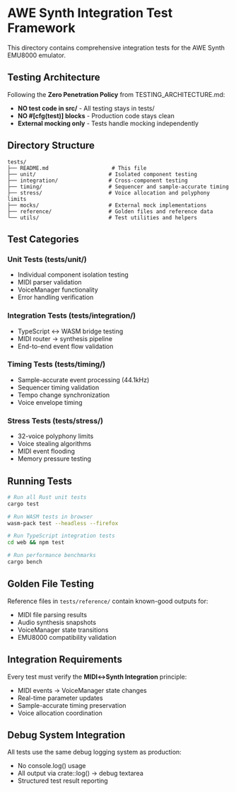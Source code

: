 # AWE Synth Integration Test Framework

This directory contains comprehensive integration tests for the AWE Synth EMU8000 emulator.

## Testing Architecture

Following the **Zero Penetration Policy** from TESTING_ARCHITECTURE.md:
- **NO test code in src/** - All testing stays in tests/
- **NO #[cfg(test)] blocks** - Production code stays clean
- **External mocking only** - Tests handle mocking independently

## Directory Structure

```
tests/
├── README.md                    # This file
├── unit/                       # Isolated component testing
├── integration/                # Cross-component testing
├── timing/                     # Sequencer and sample-accurate timing
├── stress/                     # Voice allocation and polyphony limits
├── mocks/                      # External mock implementations
├── reference/                  # Golden files and reference data
└── utils/                      # Test utilities and helpers
```

## Test Categories

### Unit Tests (tests/unit/)
- Individual component isolation testing
- MIDI parser validation
- VoiceManager functionality
- Error handling verification

### Integration Tests (tests/integration/)
- TypeScript ↔ WASM bridge testing
- MIDI router → synthesis pipeline
- End-to-end event flow validation

### Timing Tests (tests/timing/)
- Sample-accurate event processing (44.1kHz)
- Sequencer timing validation
- Tempo change synchronization
- Voice envelope timing

### Stress Tests (tests/stress/)
- 32-voice polyphony limits
- Voice stealing algorithms
- MIDI event flooding
- Memory pressure testing

## Running Tests

```bash
# Run all Rust unit tests
cargo test

# Run WASM tests in browser
wasm-pack test --headless --firefox

# Run TypeScript integration tests
cd web && npm test

# Run performance benchmarks
cargo bench
```

## Golden File Testing

Reference files in `tests/reference/` contain known-good outputs for:
- MIDI file parsing results
- Audio synthesis snapshots
- VoiceManager state transitions
- EMU8000 compatibility validation

## Integration Requirements

Every test must verify the **MIDI↔Synth Integration** principle:
- MIDI events → VoiceManager state changes
- Real-time parameter updates
- Sample-accurate timing preservation
- Voice allocation coordination

## Debug System Integration

All tests use the same debug logging system as production:
- No console.log() usage
- All output via crate::log() → debug textarea
- Structured test result reporting